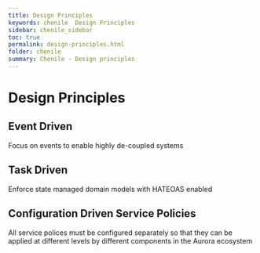 ```yaml
---
title: Design Principles
keywords: chenile  Design Principles
sidebar: chenile_sidebar
toc: true
permalink: design-principles.html
folder: chenile
summary: Chenile - Design principles
---
```


# Design Principles

## Event Driven 
Focus on events to enable highly de-coupled systems
## Task Driven
Enforce state managed domain models with HATEOAS enabled
## Configuration Driven Service Policies
All service polices must be configured separately so that they can be applied at different levels by different components in the Aurora ecosystem
 

